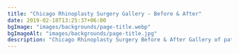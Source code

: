 ```yaml
---
title: "Chicago Rhinoplasty Surgery Gallery - Before & After"
date: 2019-02-18T13:25:37+06:00
bgImage: "images/backgrounds/page-title.webp"
bgImageAlt: "images/backgrounds/page-title.jpg"
description: "Chicago Rhinoplasty Surgery Before & After Gallery of patients. Dr. Michael Horn is a top choice for Rhinoplasty surgery in Chicago."
---
```



<!-- {{< gallary-item src="images/gallery/Rhinoplasty/001.jpg" >}}
{{< gallary-item src="images/gallery/Rhinoplasty/002.jpg" >}}
{{< gallary-item src="images/gallery/Rhinoplasty/003.jpg" >}}
{{< gallary-item src="images/gallery/Rhinoplasty/004.jpg" >}}
{{< gallary-item src="images/gallery/Rhinoplasty/005.jpg" >}}
{{< gallary-item src="images/gallery/Rhinoplasty/006.jpg" >}}
{{< gallary-item src="images/gallery/Rhinoplasty/007.jpg" >}} -->